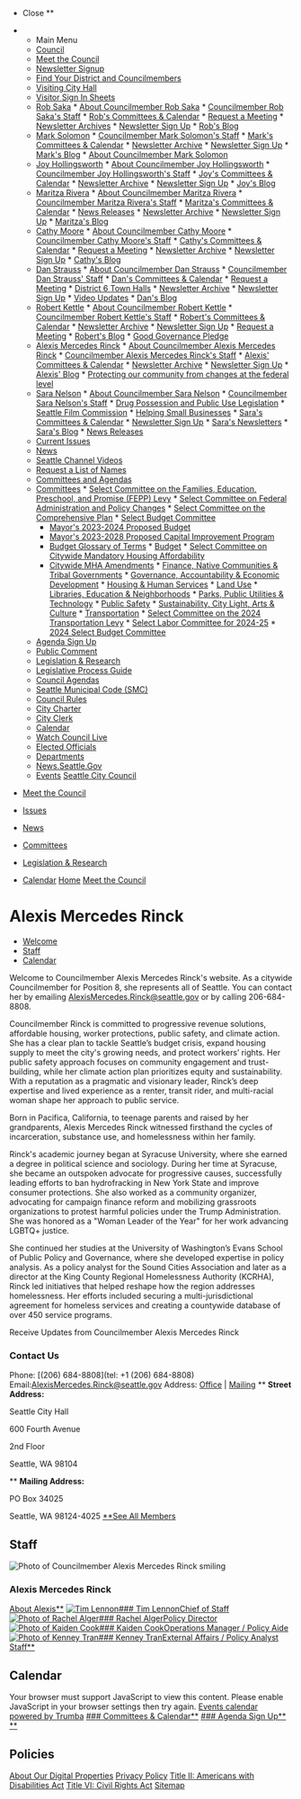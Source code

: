  

 * Close ** 
 * 
   *  Main Menu 
   *  [Council](https://seattle.gov/council) 
   *  [Meet the Council](https://seattle.gov/council/meet-the-council) 
     *  [Newsletter Signup](https://seattle.gov/council/meet-the-council/newsletter-signup) 
     *  [Find Your District and Councilmembers](https://seattle.gov/council/meet-the-council/find-your-district-and-councilmembers) 
     *  [Visiting City Hall](https://seattle.gov/council/meet-the-council/visiting-city-hall) 
     *  [Visitor Sign In Sheets](https://seattle.gov/council/meet-the-council/visitor-sign-in-sheets) 
     *  [Rob Saka](https://seattle.gov/council/saka) 
       *  [About Councilmember Rob Saka](https://seattle.gov/council/meet-the-council/rob-saka/about-rob) 
       *  [Councilmember Rob Saka's Staff](https://seattle.gov/council/meet-the-council/rob-saka/staff) 
       *  [Rob's Committees & Calendar](https://seattle.gov/council/meet-the-council/rob-saka/committees-and-calendar) 
       *  [Request a Meeting](https://forms.office.com/Pages/ResponsePage.aspx?id=RR7meOtrCUCPmTWdi1T0G4F4Xp8Qwp1Jlw6kY-dCCslUOVM0MEExWTNVT0dJQkU5TExHS0FMNjlHTi4u) 
       *  [Newsletter Archives](https://us12.campaign-archive.com/home/?u=11a79978ca7225050bfabf7ad&id=026c7aa0f5) 
       *  [Newsletter Sign Up](https://seattle.us12.list-manage.com/subscribe?u=11a79978ca7225050bfabf7ad&id=026c7aa0f5) 
       *  [Rob's Blog](https://saka.seattle.gov) 
     *  [Mark Solomon](https://seattle.gov/council/solomon) 
       *  [Councilmember Mark Solomon's Staff](https://seattle.gov/council/meet-the-council/mark-solomon/staff) 
       *  [Mark's Committees & Calendar](https://seattle.gov/council/meet-the-council/mark-solomon/committees-and-calendar) 
       *  [Newsletter Archive](https://us12.campaign-archive.com/home/?u=11a79978ca7225050bfabf7ad&id=e205296124) 
       *  [Newsletter Sign Up](https://seattle.us12.list-manage.com/subscribe?u=11a79978ca7225050bfabf7ad&id=e205296124) 
       *  [Mark's Blog](https://council.seattle.gov/solomon) 
       *  [About Councilmember Mark Solomon](https://seattle.gov/council/meet-the-council/mark-solomon/about-mark) 
     *  [Joy Hollingsworth](https://seattle.gov/council/hollingsworth) 
       *  [About Councilmember Joy Hollingsworth](https://seattle.gov/council/meet-the-council/joy-hollingsworth/about-joy) 
       *  [Councilmember Joy Hollingsworth's Staff](https://seattle.gov/council/meet-the-council/joy-hollingsworth/staff) 
       *  [Joy's Committees & Calendar](https://seattle.gov/council/meet-the-council/joy-hollingsworth/committees-and-calendar) 
       *  [Newsletter Archive](https://us12.campaign-archive.com/home/?u=11a79978ca7225050bfabf7ad&id=95e60b79b0) 
       *  [Newsletter Sign Up](https://seattle.us12.list-manage.com/subscribe?u=11a79978ca7225050bfabf7ad&id=95e60b79b0) 
       *  [Joy's Blog](https://hollingsworth.seattle.gov) 
     *  [Maritza Rivera](https://seattle.gov/council/rivera) 
       *  [About Councilmember Maritza Rivera](https://seattle.gov/council/meet-the-council/maritza-rivera/about-maritza) 
       *  [Councilmember Maritza Rivera's Staff](https://seattle.gov/council/meet-the-council/maritza-rivera/staff) 
       *  [Maritza's Committees & Calendar](https://seattle.gov/council/meet-the-council/maritza-rivera/committees-and-calendar) 
       *  [News Releases](https://seattle.gov/council/meet-the-council/maritza-rivera/news-releases) 
       *  [Newsletter Archive](https://us12.campaign-archive.com/home/?u=11a79978ca7225050bfabf7ad&id=307be6bfce) 
       *  [Newsletter Sign Up](https://seattle.us12.list-manage.com/subscribe?u=11a79978ca7225050bfabf7ad&id=307be6bfce) 
       *  [Maritza's Blog](https://rivera.seattle.gov) 
     *  [Cathy Moore](https://seattle.gov/council/moore) 
       *  [About Councilmember Cathy Moore](https://seattle.gov/council/meet-the-council/cathy-moore/about-cathy) 
       *  [Councilmember Cathy Moore's Staff](https://seattle.gov/council/meet-the-council/cathy-moore/staff) 
       *  [Cathy's Committees & Calendar](https://seattle.gov/council/meet-the-council/cathy-moore/committees-and-calendar) 
       *  [Request a Meeting](https://outlook.office365.com/owa/calendar/CouncilmemberCathyMooreDistrict5@seattlegov.onmicrosoft.com/bookings) 
       *  [Newsletter Archive](https://us12.campaign-archive.com/home/?u=11a79978ca7225050bfabf7ad&id=75c0562362) 
       *  [Newsletter Sign Up](https://seattle.us12.list-manage.com/subscribe?u=11a79978ca7225050bfabf7ad&id=75c0562362) 
       *  [Cathy's Blog](https://moore.seattle.gov) 
     *  [Dan Strauss](https://seattle.gov/council/strauss) 
       *  [About Councilmember Dan Strauss](https://seattle.gov/council/meet-the-council/dan-strauss/about-dan) 
       *  [Councilmember Dan Strauss' Staff](https://seattle.gov/council/meet-the-council/dan-strauss/staff) 
       *  [Dan's Committees & Calendar](https://seattle.gov/council/meet-the-council/dan-strauss/committees-and-calendar) 
       *  [Request a Meeting](https://outlook.office365.com/book/OfficeofCouncilmemberDanStraussOfficeHours@seattle.gov) 
       *  [District 6 Town Halls](https://seattle.gov/council/meet-the-council/dan-strauss/district-6-town-halls) 
       *  [Newsletter Archive](https://us12.campaign-archive.com/home/?u=11a79978ca7225050bfabf7ad&id=d57b26f739) 
       *  [Newsletter Sign Up](https://seattle.us12.list-manage.com/subscribe?u=11a79978ca7225050bfabf7ad&id=d57b26f739) 
       *  [Video Updates](https://seattle.gov/council/meet-the-council/dan-strauss/video-updates) 
       *  [Dan's Blog](http://strauss.seattle.gov) 
     *  [Robert Kettle](https://seattle.gov/council/kettle) 
       *  [About Councilmember Robert Kettle](https://seattle.gov/council/meet-the-council/robert-kettle/about-robert) 
       *  [Councilmember Robert Kettle's Staff](https://seattle.gov/council/meet-the-council/robert-kettle/staff) 
       *  [Robert's Committees & Calendar](https://seattle.gov/council/meet-the-council/robert-kettle/committees-and-calendar) 
       *  [Newsletter Archive](https://us12.campaign-archive.com/home/?u=11a79978ca7225050bfabf7ad&id=689952e8cd) 
       *  [Newsletter Sign Up](https://seattle.us12.list-manage.com/subscribe?u=11a79978ca7225050bfabf7ad&id=689952e8cd) 
       *  [Request a Meeting](https://outlook.office365.com/book/CMKettleTeamMeetings@seattlegov.onmicrosoft.com/s/_G0Y_al2iEi-8DdMN9h-yg2) 
       *  [Robert's Blog](https://kettle.seattle.gov) 
       *  [Good Governance Pledge](https://seattle.gov/council/meet-the-council/robert-kettle/good-governance-pledge) 
     *  [Alexis Mercedes Rinck](https://seattle.gov/council/rinck) 
       *  [About Councilmember Alexis Mercedes Rinck](https://seattle.gov/council/meet-the-council/alexis-mercedes-rinck/about-alexis) 
       *  [Councilmember Alexis Mercedes Rinck's Staff](https://seattle.gov/council/meet-the-council/alexis-mercedes-rinck/staff) 
       *  [Alexis' Committees & Calendar](https://seattle.gov/council/meet-the-council/alexis-mercedes-rinck/committees-and-calendar) 
       *  [Newsletter Archive](https://us12.campaign-archive.com/home/?u=11a79978ca7225050bfabf7ad&id=f60af58778) 
       *  [Newsletter Sign Up](https://eepurl.com/i47iEs) 
       *  [Alexis' Blog](https://council.seattle.gov/rinck) 
       *  [Protecting our community from changes at the federal level](https://seattle.gov/council/meet-the-council/alexis-mercedes-rinck/federal-changes-and-city-protections) 
     *  [Sara Nelson](https://seattle.gov/council/meet-the-council/sara-nelson) 
       *  [About Councilmember Sara Nelson](https://seattle.gov/council/meet-the-council/sara-nelson/about-sara) 
       *  [Councilmember Sara Nelson's Staff](https://seattle.gov/council/meet-the-council/sara-nelson/staff) 
       *  [Drug Possession and Public Use Legislation](https://seattle.gov/council/meet-the-council/sara-nelson/drug-possession-and-public-use-legislation) 
       *  [Seattle Film Commission](https://seattle.gov/council/meet-the-council/sara-nelson/seattle-film-commission) 
       *  [Helping Small Businesses](https://seattle.gov/council/meet-the-council/sara-nelson/helping-small-businesses) 
       *  [Sara's Committees & Calendar](https://seattle.gov/council/meet-the-council/sara-nelson/committees-and-calendar) 
       *  [Newsletter Sign Up](https://seattle.us12.list-manage.com/subscribe?u=11a79978ca7225050bfabf7ad&id=974e33336d) 
       *  [Sara's Newsletters](https://us12.campaign-archive.com/home/?u=11a79978ca7225050bfabf7ad&id=974e33336d) 
       *  [Sara's Blog](https://nelson.seattle.gov) 
       *  [News Releases](https://seattle.gov/council/meet-the-council/sara-nelson/news-releases) 
   *  [Current Issues](https://seattle.gov/council/issues) 
   *  [News](https://seattle.gov/council/news) 
     *  [Seattle Channel Videos](http://www.seattlechannel.org/CityCouncil) 
     *  [Request a List of Names](https://seattle.gov/documents/Departments/Council/SignIn/ListOfNamesDeclaration.pdf) 
   *  [Committees and Agendas](https://seattle.gov/council/committees) 
     *  [Committees](https://seattle.gov/x60873.xml) 
       *  [Select Committee on the Families, Education, Preschool, and Promise (FEPP) Levy](https://seattle.gov/council/committees/fepp-levy) 
       *  [Select Committee on Federal Administration and Policy Changes](https://seattle.gov/council/committees/select-committee-on-federal-administration-and-policy-changes) 
       *  [Select Committee on the Comprehensive Plan](https://seattle.gov/council/committees/select-committee-on-the-comprehensive-plan) 
       *  [Select Budget Committee](https://seattle.gov/council/committees/select-budget-committee) 
         *  [Mayor's 2023-2024 Proposed Budget](https://www.seattle.gov/city-budget-office/budget-archives/2023-2024-proposed-budget) 
         *  [Mayor's 2023-2028 Proposed Capital Improvement Program](https://www.seattle.gov/city-budget-office/capital-improvement-program-archives/2023-2028-proposed-cip) 
         *  [Budget Glossary of Terms](https://seattle.gov/council/committees/select-budget-committee/glossary-of-terms) 
       *  [Budget](https://seattle.gov/x11967.xml) 
       *  [Select Committee on Citywide Mandatory Housing Affordability](https://seattle.gov/council/committees/citywidemha) 
         *  [Citywide MHA Amendments](https://seattle.gov/council/committees/citywidemha/citywide-mha-amendments) 
       *  [Finance, Native Communities & Tribal Governments](https://seattle.gov/council/committees/finance-native-communities-and-tribal-governments) 
       *  [Governance, Accountability & Economic Development](https://seattle.gov/council/committees/governance-accountability-and-economic-development) 
       *  [Housing & Human Services](https://seattle.gov/council/committees/housing-and-human-services) 
       *  [Land Use](https://seattle.gov/council/committees/land-use) 
       *  [Libraries, Education & Neighborhoods](https://seattle.gov/council/committees/libraries-education-and-neighborhoods) 
       *  [Parks, Public Utilities & Technology](https://seattle.gov/council/committees/parks-public-utilities-and-technology) 
       *  [Public Safety](https://seattle.gov/council/committees/public-safety) 
       *  [Sustainability, City Light, Arts & Culture](https://seattle.gov/council/committees/sustainability-city-light-arts-and-culture) 
       *  [Transportation](https://seattle.gov/council/committees/transportation) 
       *  [Select Committee on the 2024 Transportation Levy](https://seattle.gov/council/committees/select-committee-on-the-2024-transportation-levy) 
       *  [Select Labor Committee for 2024-25](https://seattle.gov/council/committees/select-labor-committee-for-2024-25) 
       *  [2024 Select Budget Committee](https://seattle.gov/council/committees/2024-select-budget-committee) 
     *  [Agenda Sign Up](https://seattle.gov/council/committees/agenda-sign-up) 
     *  [Public Comment](https://seattle.gov/council/committees/public-comment) 
   *  [Legislation & Research](https://seattle.gov/council/legislation-and-research) 
     *  [Legislative Process Guide](https://seattle.gov/cityclerk/agendas-and-legislative-resources) 
     *  [Council Agendas](https://seattle.legistar.com/Calendar.aspx) 
     *  [Seattle Municipal Code (SMC)](http://clerk.seattle.gov/~public/code1.htm) 
     *  [Council Rules](http://clerk.seattle.gov/search/council-rules) 
     *  [City Charter](http://clerk.seattle.gov/~public/char1.htm) 
     *  [City Clerk](https://seattle.gov/cityclerk) 
   *  [Calendar](https://seattle.gov/council/calendar) 
   *  [Watch Council Live](https://seattle.gov/council/watch-council-live) 
   *  [Elected Officials](https://seattle.gov/elected-officials) 
   *  [Departments](https://seattle.gov/departments) 
   *  [News.Seattle.Gov](https://news.seattle.gov) 
   *  [Events](https://seattle.gov/event-calendar) 
  [Seattle City Council](https://seattle.gov/council)  

 *  [Meet the Council](https://seattle.gov/council/meet-the-council) 
 *  [Issues](https://seattle.gov/council/issues) 
 *  [News](https://seattle.gov/council/news) 
 *  [Committees](https://seattle.gov/council/committees) 
 *  [Legislation & Research](https://seattle.gov/council/legislation-and-research) 
 *  [Calendar](https://seattle.gov/council/calendar) 
  [](https://seattle.gov)   [Home](https://seattle.gov/council)   [Meet the Council](https://seattle.gov/council/meet-the-council)  

#  Alexis Mercedes Rinck 

 *  [Welcome](https://seattle.gov/council/rinck#welcome) 
 *  [Staff](https://seattle.gov/council/rinck#p_section1) 
 *  [Calendar](https://seattle.gov/council/rinck#p_section2) 

Welcome to Councilmember Alexis Mercedes Rinck's website. As a citywide Councilmember for Position 8, she represents all of Seattle. You can contact her by emailing [AlexisMercedes.Rinck@seattle.gov](mailto:AlexisMercedes.Rinck@seattle.gov) or by calling 206-684-8808.

Councilmember Rinck is committed to progressive revenue solutions, affordable housing, worker protections, public safety, and climate action. She has a clear plan to tackle Seattle’s budget crisis, expand housing supply to meet the city's growing needs, and protect workers’ rights. Her public safety approach focuses on community engagement and trust-building, while her climate action plan prioritizes equity and sustainability. With a reputation as a pragmatic and visionary leader, Rinck’s deep expertise and lived experience as a renter, transit rider, and multi-racial woman shape her approach to public service.

Born in Pacifica, California, to teenage parents and raised by her grandparents, Alexis Mercedes Rinck witnessed firsthand the cycles of incarceration, substance use, and homelessness within her family.

Rinck's academic journey began at Syracuse University, where she earned a degree in political science and sociology. During her time at Syracuse, she became an outspoken advocate for progressive causes, successfully leading efforts to ban hydrofracking in New York State and improve consumer protections. She also worked as a community organizer, advocating for campaign finance reform and mobilizing grassroots organizations to protest harmful policies under the Trump Administration. She was honored as a "Woman Leader of the Year" for her work advancing LGBTQ+ justice.

She continued her studies at the University of Washington’s Evans School of Public Policy and Governance, where she developed expertise in policy analysis. As a policy analyst for the Sound Cities Association and later as a director at the King County Regional Homelessness Authority (KCRHA), Rinck led initiatives that helped reshape how the region addresses homelessness. Her efforts included securing a multi-jurisdictional agreement for homeless services and creating a countywide database of over 450 service programs.

 Receive Updates from Councilmember Alexis Mercedes Rinck

### Contact Us

 Phone: [(206) 684-8808](tel: +1 (206) 684-8808)  Email:AlexisMercedes.Rinck@seattle.gov Address: [Office](https://seattle.gov#tileOffice)  |  [Mailing](https://seattle.gov#tileMailing)   **  __Street Address:__ 

Seattle City Hall

600 Fourth Avenue

2nd Floor

Seattle, WA 98104

  **  __Mailing Address:__ 

PO Box 34025

Seattle, WA 98124-4025  [**See All Members](https://seattle.gov/council/meet-the-council)  

## Staff

  ![Photo of Councilmember Alexis Mercedes Rinck smiling](images/fcbe93394fac497929e241019f78222226d899b76c434c4873eb046e983a991b.jpg)  

### Alexis Mercedes Rinck

  [About Alexis**](https://seattle.gov/council/meet-the-council/alexis-mercedes-rinck/about-alexis)   [![Tim Lennon](images/58ce1ee3cda2b54617fb35f99d06b206c9396229d2fed19a4a7132f0d24ab453.jpg)### Tim LennonChief of Staff](https://seattle.gov/council/meet-the-council/alexis-mercedes-rinck/staff#TimLennon)   [![Photo of Rachel Alger](images/dc699075910a9f643eeb4e136b2bd688ba61e7f3be6694355c6d06a5a88e0509.jpg)### Rachel AlgerPolicy Director](https://seattle.gov/council/meet-the-council/alexis-mercedes-rinck/staff#RachelAlger)   [![Photo of Kaiden Cook](images/357a0cc690728c7016db69d8ae9cd5843568ff1d14560a3b5de1dd12f9a0b469.jpg)### Kaiden CookOperations Manager / Policy Aide](https://seattle.gov/council/meet-the-council/alexis-mercedes-rinck/staff#KaidenCook)   [![Photo of Kenney Tran](images/c810131f9c5bfaf7fa6ca99a69afe872913b6b57d9da1c7c3b004465e0ea0159.jpg)### Kenney TranExternal Affairs / Policy Analyst](https://seattle.gov/council/meet-the-council/alexis-mercedes-rinck/staff#KenneyTran)   [Staff**](https://seattle.gov/council/meet-the-council/alexis-mercedes-rinck/staff)  

## Calendar

<script type="text/javascript">$Trumba.addSpud({ webName: "seattle-city-council", spudType: "upcoming", spudConfig: "Five Events", url: { filter1: "_2016549_", filterfield1: "12009" }, teaserBase: "http://www.seattle.gov/x161371.xml" });</script>

Your browser must support JavaScript to view this content. Please enable JavaScript in your browser settings then try again. [Events calendar powered by Trumba](http://www.trumba.com)   [### Committees & Calendar**](https://seattle.gov/council/meet-the-council/alexis-mercedes-rinck/committees-and-calendar)   [### Agenda Sign Up**](https://seattle.gov/council/committees/agenda-sign-up)   [**](https://seattle.gov/council/rinck#header)  

## Policies

  [About Our Digital Properties](https://seattle.gov/about-our-digital-properties)   [Privacy Policy](https://seattle.gov/tech/data-privacy/privacy-statement)   [Title II: Americans with Disabilities Act](https://seattle.gov/americans-with-disabilities-act)   [Title VI: Civil Rights Act](https://seattle.gov/civilrights/laws-we-enforce/title-vi-civil-rights-act)   [Sitemap](https://www.seattle.gov/sitemap)  <script type="text/javascript" src="https://code.jquery.com/ui/1.13.1/jquery-ui.min.js"></script><script type="text/javascript" src="cms_resources/js/bootstrap-3.3.7.min.js"></script><script type="text/javascript" src="cms_resources/js/jquery.localScroll.min.js"></script><script defer type="text/javascript" src="cms_resources/js/Subsetter/fontawesome.min.js"></script><script defer type="text/javascript" src="cms_resources/js/Subsetter/solid.min.js"></script><script defer type="text/javascript" src="cms_resources/js/Subsetter/regular.min.js"></script><script defer type="text/javascript" src="cms_resources/js/Subsetter/light.min.js"></script><script defer type="text/javascript" src="cms_resources/js/Subsetter/brands.min.js"></script><script type="text/javascript" src="cms_resources/js/application_bootstrap.min_shared2016.min_script2015_082516.min.js"></script><script async defer type="text/javascript" src="https://platform.twitter.com/widgets.js"></script><script type="text/javascript" src="cms_resources/js/jquery.easy-autocomplete.min.js"></script><script type="text/javascript" src="cms_resources/js/SearchResults.min.js"></script><script type="text/javascript" src="cms_resources/js/slick.min.js"></script><script type="text/javascript" src="cms_resources/js/jquery.galleryview-1.1.min_jquery.timers-1.2.min.js"></script><script type="text/javascript" src="https://cdnjs.cloudflare.com/ajax/libs/ekko-lightbox/5.3.0/ekko-lightbox.min.js" crossorigin="anonymous" integrity="sha512-Y2IiVZeaBwXG1wSV7f13plqlmFOx8MdjuHyYFVoYzhyRr3nH/NMDjTBSswijzADdNzMyWNetbLMfOpIPl6Cv9g=="></script><script type="text/javascript" src="https://cdnjs.cloudflare.com/ajax/libs/jquery.isotope/2.2.0/isotope.pkgd.min.js"></script><script type="text/javascript" src="cms_resources/js/sea_swipe/sea_swipe.min.js?v=8"></script><script type="text/javascript" src="cms_resources/js/jquery.highlight.js"></script><script type="text/javascript" src="https://cdnjs.cloudflare.com/ajax/libs/parallax.js/1.5.0/parallax.min.js"></script><script type="text/javascript" src="cms_resources/js/jquery.scrollTo.min.js"></script><script type="text/javascript" src="cms_resources/js/translate-vue_gt.js"></script><script type="text/javascript" src="cms_resources/js/packery-mode.pkgd.min.js"></script><script type="text/javascript" src="cms_resources/js/siteimprove_analytics.js"></script><script type="text/javascript" src="cms_resources/vue/components/js/chunk-vendors.js?v=3"></script><script type="text/javascript" src="cms_resources/vue/components/js/app.js"></script><script type="text/javascript" src="cms_resources/vue/components/js/leftNavComponent.js"></script><script type="text/javascript" src="cms_resources/vue/components/js/globalHeader.js"></script><script type="text/javascript" src="cms_resources/vue/components/js/megaMenu.js?v=3"></script><script type="text/javascript" src="/documents/departments/council/js/council-shared.js"></script><script> dataLayer.push({'audience': 'living'}); </script>